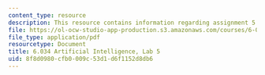```yaml
---
content_type: resource
description: This resource contains information regarding assignment 5.
file: https://ol-ocw-studio-app-production.s3.amazonaws.com/courses/6-034-artificial-intelligence-fall-2010/8f8d0980cfb0009c53d1d6f1152d8db6_MIT6_034F10_lab5.pdf
file_type: application/pdf
resourcetype: Document
title: 6.034 Artificial Intelligence, Lab 5
uid: 8f8d0980-cfb0-009c-53d1-d6f1152d8db6
---
```

